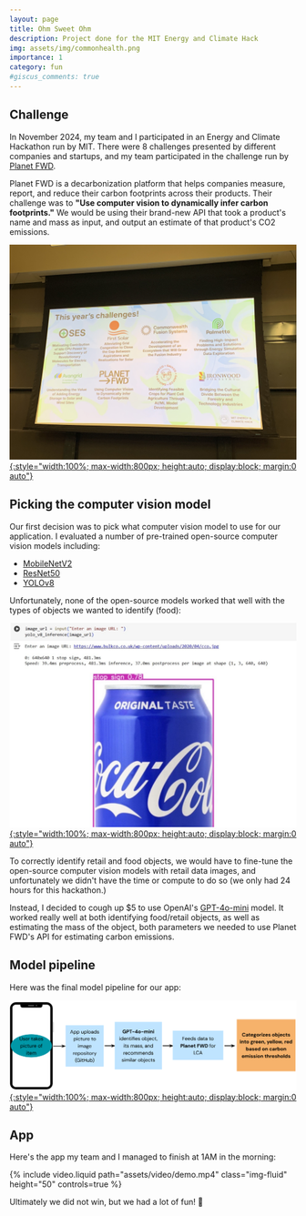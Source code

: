 ```yaml
---
layout: page
title: Ohm Sweet Ohm
description: Project done for the MIT Energy and Climate Hack
img: assets/img/commonhealth.png
importance: 1
category: fun
#giscus_comments: true
---
```


## Challenge

In November 2024, my team and I participated in an Energy and Climate Hackathon run by MIT. There were 8 challenges presented by different companies and startups, and my team participated in the challenge run by [Planet FWD](https://www.planetfwd.com/). 

Planet FWD is a decarbonization platform that helps companies measure, report, and reduce their carbon footprints across their products. Their challenge was to **"Use computer vision to dynamically infer carbon footprints."** We would be using their brand-new API that took a product's name and mass as input, and output an estimate of that product's CO2 emissions.

[![Challenges](/assets/img/challenges.jpg){:style="width:100%; max-width:800px; height:auto; display:block; margin:0 auto"}](/assets/img/challenges.jpg)

## Picking the computer vision model

Our first decision was to pick what computer vision model to use for our application. I evaluated a number of pre-trained open-source computer vision models including:

- [MobileNetV2](https://www.tensorflow.org/api_docs/python/tf/keras/applications/MobileNetV2)
- [ResNet50](https://huggingface.co/microsoft/resnet-50)
- [YOLOv8](https://github.com/ultralytics/ultralytics/blob/main/docs/en/models/yolov8.md)

Unfortunately, none of the open-source models worked that well with the types of objects we wanted to identify (food):

[![coke can yolov8](/assets/img/coke_yolov8.JPG){:style="width:100%; max-width:800px; height:auto; display:block; margin:0 auto"}](/assets/img/coke_yolov8.JPG)

To correctly identify retail and food objects, we would have to fine-tune the open-source computer vision models with retail data images, and unfortunately we didn't have the time or compute to do so (we only had 24 hours for this hackathon.)

Instead, I decided to cough up $5 to use OpenAI's [GPT-4o-mini](https://openai.com/index/gpt-4o-mini-advancing-cost-efficient-intelligence/) model. It worked really well at both identifying food/retail objects, as well as estimating the mass of the object, both parameters we needed to use Planet FWD's API for estimating carbon emissions.

## Model pipeline

Here was the final model pipeline for our app:

[![Model pipeline](/assets/img/model_pipeline.png){:style="width:100%; max-width:800px; height:auto; display:block; margin:0 auto"}](/assets/img/model_pipeline.png)

## App

Here's the app my team and I managed to finish at 1AM in the morning:

<div class="row">
    <div class="col-sm mt-3 mt-md-0">
        {% include video.liquid path="assets/video/demo.mp4" class="img-fluid" height="50" controls=true %}
    </div>
</div>

Ultimately we did not win, but we had a lot of fun! 🎉